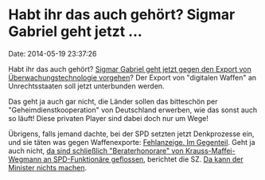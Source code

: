 Habt ihr das auch gehört? Sigmar Gabriel geht jetzt \...
========================================================

Date: 2014-05-19 23:37:26

Habt ihr das auch gehört? [Sigmar Gabriel geht jetzt gegen den Export
von Überwachungstechnologie vorgehen](http://sz.de/1.1969189)? Der
Export von \"digitalen Waffen\" an Unrechtsstaaten soll jetzt
unterbunden werden.

Das geht ja auch gar nicht, die Länder sollen das bitteschön per
\"Geheimdienstkooperation\" von Deutschland erwerben, wie das sonst auch
so läuft! Diese privaten Player sind dabei doch nur um Wege!

Übrigens, falls jemand dachte, bei der SPD setzten jetzt Denkprozesse
ein, und sie täten was gegen Waffenexporte: [Fehlanzeige. Im
Gegenteil](http://spiegel.de/article.do?id=969983). Geht ja auch nicht,
[da sind schließlich \"Beraterhonorare\" von Krauss-Maffei-Wegmann an
SPD-Funktionäre geflossen](http://sz.de/1.1968277), berichtet die SZ.
[Da kann der Minister nichts
machen](http://www.sueddeutsche.de/politik/umstrittene-ruestungsexporte-da-kann-der-minister-nichts-machen-1.1969197).
